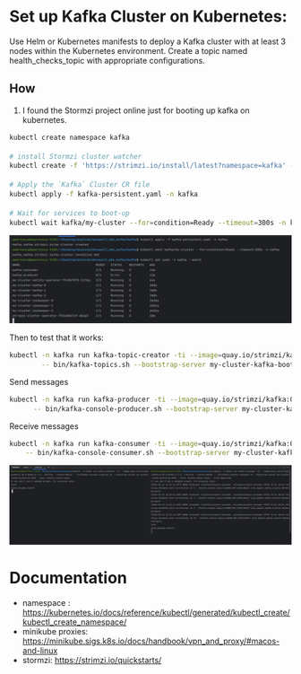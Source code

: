 # Set up Kafka Cluster on Kubernetes:

Use Helm or Kubernetes manifests to deploy a Kafka cluster with at least 3 nodes within the Kubernetes
environment.
Create a topic named health_checks_topic with appropriate configurations.

## How

1. I found the Stormzi project online just for booting up kafka on kubernetes.

```bash
kubectl create namespace kafka

# install Stormzi cluster watcher
kubectl create -f 'https://strimzi.io/install/latest?namespace=kafka' -n kafka

# Apply the `Kafka` Cluster CR file
kubectl apply -f kafka-persistent.yaml -n kafka 

# Wait for services to boot-up
kubectl wait kafka/my-cluster --for=condition=Ready --timeout=300s -n kafka 
```

![img_1.png](img_1.png)

Then to test that it works:

```bash
kubectl -n kafka run kafka-topic-creator -ti --image=quay.io/strimzi/kafka:0.40.0-kafka-3.7.0 --rm=true --restart=Never \
        -- bin/kafka-topics.sh --bootstrap-server my-cluster-kafka-bootstrap:9092 --topic health_checks_topic --create
```

Send messages

```bash
kubectl -n kafka run kafka-producer -ti --image=quay.io/strimzi/kafka:0.40.0-kafka-3.7.0 --rm=true --restart=Never \
      -- bin/kafka-console-producer.sh --bootstrap-server my-cluster-kafka-bootstrap:9092 --topic health_checks_topic
```

Receive messages

```bash
kubectl -n kafka run kafka-consumer -ti --image=quay.io/strimzi/kafka:0.40.0-kafka-3.7.0 --rm=true --restart=Never \
    -- bin/kafka-console-consumer.sh --bootstrap-server my-cluster-kafka-bootstrap:9092 --topic health_checks_topic --from-beginning
```

![img_2.png](img_2.png)

# Documentation

- namespace : https://kubernetes.io/docs/reference/kubectl/generated/kubectl_create/kubectl_create_namespace/
- minikube proxies: https://minikube.sigs.k8s.io/docs/handbook/vpn_and_proxy/#macos-and-linux
- stormzi: https://strimzi.io/quickstarts/